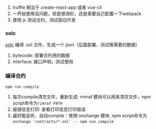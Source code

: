 1. truffle 相当于 create-react-app 或者 vue-cli
2. 一开始使用没问题，但是想进阶，还是需要自己配置一下webpack
3. 使用 js 测试合约，测试驱动开发

### solc
[solc](https://github.com/ethereum/solc-js) 编译 .sol 文件，生成一个 json（后面部署、测试等需要的数据）
  1. bytecode: 部署合约用的数据
  2. interface: 接口声明，测试使用

### 编译合约
`npm run compile`
1. 每次compile清空文件，重新生成: rimraf 模块可以用来清空文件，npm script命令为`rimraf PATH`
2. 报错信息打印: 查看打印信息打印错误
3. 最好能监听，自动compile：使用 onchange 模块, npm script命令为`onchange 'contracts/*.sol' -- npm run compile`